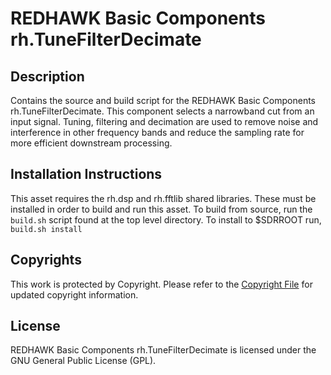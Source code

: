 # REDHAWK Basic Components rh.TuneFilterDecimate
 
## Description

Contains the source and build script for the REDHAWK Basic Components rh.TuneFilterDecimate. This component selects a narrowband cut from an input signal.   Tuning, filtering and decimation are used to remove noise and interference in other frequency bands and reduce the sampling rate for more efficient downstream processing.
  
 
## Installation Instructions
This asset requires the rh.dsp and rh.fftlib shared libraries. These must be installed in order to build and run this asset.
To build from source, run the `build.sh` script found at the top level directory. To install to $SDRROOT run, `build.sh install` 

## Copyrights

This work is protected by Copyright. Please refer to the [Copyright File](COPYRIGHT) for updated copyright information.

## License

REDHAWK Basic Components rh.TuneFilterDecimate is licensed under the GNU General Public License (GPL).